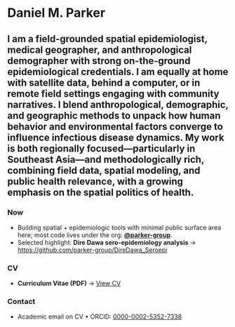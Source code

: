 # Daniel M. Parker

I am a field-grounded spatial epidemiologist, medical geographer, and anthropological demographer with strong on-the-ground epidemiological credentials. I am equally at home with satellite data, behind a computer, or in remote field settings engaging with community narratives. I blend anthropological, demographic, and geographic methods to unpack how human behavior and environmental factors converge to influence infectious disease dynamics. My work is both regionally focused—particularly in Southeast Asia—and methodologically rich, combining field data, spatial modeling, and public health relevance, with a growing emphasis on the spatial politics of health.
---

### Now
- Building spatial + epidemiologic tools with minimal public surface area here; most code lives under the org: **[@parker-group](https://github.com/parker-group)**.
- Selected highlight: **Dire Dawa sero-epidemiology analysis** → https://github.com/parker-group/DireDawa_Seroepi

### CV
- **Curriculum Vitae (PDF)** → [View CV](https://github.com/parker-group/parker-group.github.io/blob/main/docs/ParkerCV.pdf)

### Contact
- Academic email on CV • ORCID: [0000-0002-5352-7338](https://orcid.org/0000-0002-5352-7338)
